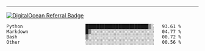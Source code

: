 ---
[![DigitalOcean Referral Badge](https://web-platforms.sfo2.digitaloceanspaces.com/WWW/Badge%203.svg)](https://www.digitalocean.com/?refcode=37fa54d82492&utm_campaign=Referral_Invite&utm_medium=Referral_Program&utm_source=badge)

<!--START_SECTION:waka-->

```text
Python                       ███████████████████████▒░   93.61 %
Markdown                     █▒░░░░░░░░░░░░░░░░░░░░░░░   04.77 %
Bash                         ▒░░░░░░░░░░░░░░░░░░░░░░░░   00.72 %
Other                        ░░░░░░░░░░░░░░░░░░░░░░░░░   00.56 %
```

<!--END_SECTION:waka-->


[linkedin]: https://www.linkedin.com/in/mohamed-elh/

